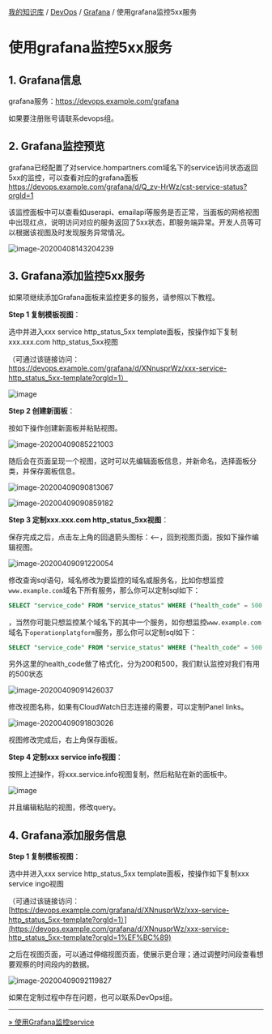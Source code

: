 [我的知识库](../../README.md) / [DevOps](../zz_generated_mdi.md) / [Grafana](zz_generated_mdi.md) / 使用grafana监控5xx服务

# 使用grafana监控5xx服务

## 1. Grafana信息

grafana服务：<https://devops.example.com/grafana>

如果要注册账号请联系devops组。

## 2. Grafana监控预览

grafana已经配置了对service.hompartners.com域名下的service访问状态返回5xx的监控，可以查看对应的grafana面板<https://devops.example.com/grafana/d/Q_zv-HrWz/cst-service-status?orgId=1>

该监控面板中可以查看如userapi、emailapi等服务是否正常，当面板的网格视图中出现红点，说明访问对应的服务返回了5xx状态，即服务端异常。开发人员等可以根据该视图及时发现服务异常情况。

![image-20200408143204239](https://fs.poneding.com/images/image-20200408143204239.png)

## 3. Grafana添加监控5xx服务

如果项继续添加Grafana面板来监控更多的服务，请参照以下教程。

**Step 1 复制模板视图**：

选中并进入xxx service http_status_5xx template面板，按操作如下复制xxx.xxx.com http_status_5xx视图

（可通过该链接访问：<https://devops.example.com/grafana/d/XNnusprWz/xxx-service-http_status_5xx-template?orgId=1）>

![image](C:\Users\dp\AppData\Roaming\marktext\images\2020-04-08-17-51-09-image.png)

**Step 2 创建新面板**：

按如下操作创建新面板并粘贴视图。

![image-20200409085221003](https://fs.poneding.com/images/image-20200409085221003.png)

随后会在页面呈现一个视图，这时可以先编辑面板信息，并新命名，选择面板分类，并保存面板信息。

![image-20200409090813067](https://fs.poneding.com/images/image-20200409090813067.png)

![image-20200409090859182](https://fs.poneding.com/images/image-20200409090859182.png)

**Step 3 定制xxx.xxx.com http_status_5xx视图**：

保存完成之后，点击左上角的回退箭头图标：<--，回到视图页面，按如下操作编辑视图。

![image-20200409091220054](https://fs.poneding.com/images/image-20200409091220054.png)

修改查询sql语句，域名修改为要监控的域名或服务名，比如你想监控`www.example.com`域名下所有服务，那么你可以定制sql如下：

```sql
SELECT "service_code" FROM "service_status" WHERE ("health_code" = 500 AND "domain_name" = 'www.example.com') AND $timeFilter GROUP BY "service_name"
```

，当然你可能只想监控某个域名下的其中一个服务，如你想监控`www.example.com`域名下`operationplatgform`服务，那么你可以定制sql如下：

```sql
SELECT "service_code" FROM "service_status" WHERE ("health_code" = 500 AND "domain_name" = 'www.example.com' AND "service_name" = 'operationplatgform') 
```

另外这里的health_code做了格式化，分为200和500，我们默认监控对我们有用的500状态

![image-20200409091426037](https://fs.poneding.com/images/image-20200409091426037.png)

修改视图名称，如果有CloudWatch日志连接的需要，可以定制Panel links。

![image-20200409091803026](https://fs.poneding.com/images/image-20200409091803026.png)

视图修改完成后，右上角保存面板。

**Step 4 定制xxx service info视图**：

按照上述操作，将xxx.service.info视图复制，然后粘贴在新的面板中。

![image](C:\Users\dp\AppData\Roaming\marktext\images\2020-04-14-15-37-05-image.png)

并且编辑粘贴的视图，修改query。

## 4. Grafana添加服务信息

**Step 1 复制模板视图**：

选中并进入xxx service http_status_5xx template面板，按操作如下复制xxx service ingo视图

（可通过该链接访问：[https://devops.example.com/grafana/d/XNnusprWz/xxx-service-http_status_5xx-template?orgId=1）](https://devops.example.com/grafana/d/XNnusprWz/xxx-service-http_status_5xx-template?orgId=1%EF%BC%89)

之后在视图页面，可以通过伸缩视图页面，使展示更合理；通过调整时间段查看想要观察的时间段内的数据。

![image-20200409092119827](https://fs.poneding.com/images/image-20200409092119827.png)

如果在定制过程中存在问题，也可以联系DevOps组。

---
[» 使用Grafana监控service](grafana-monite-service.md)

